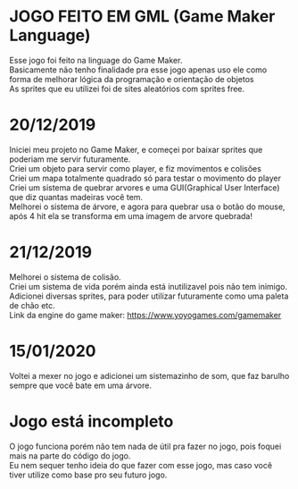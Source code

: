 # JOGO FEITO EM GML (Game Maker Language)
 Esse jogo foi feito na linguage do Game Maker.  
 Basicamente não tenho finalidade pra esse jogo apenas uso ele como forma de melhorar lógica da programação e orientação de objetos  
 As sprites que eu utilizei foi de sites aleatórios com sprites free.  
 
 # 20/12/2019
 Iniciei meu projeto no Game Maker, e começei por baixar sprites que poderiam me servir futuramente.  
 Criei um objeto para servir como player, e fiz movimentos e colisões  
 Criei um mapa totalmente quadrado só para testar o movimento do player  
 Criei um sistema de quebrar arvores e uma GUI(Graphical User Interface) que diz quantas madeiras você tem.  
 Melhorei o sistema de árvore, e agora para quebrar usa o botão do mouse, após 4 hit ela se transforma em uma imagem de arvore quebrada!  
 
 # 21/12/2019
 Melhorei o sistema de colisão.  
 Criei um sistema de vida porém ainda está inutilizavel pois não tem inimigo.  
 Adicionei diversas sprites, para poder utilizar futuramente como uma paleta de chão etc.  
 Link da engine do game maker: https://www.yoyogames.com/gamemaker  
 
 # 15/01/2020
 Voltei a mexer no jogo e adicionei um sistemazinho de som, que faz barulho sempre que você bate em uma árvore.
 
 
 
 # Jogo está incompleto
 O jogo funciona porém não tem nada de útil pra fazer no jogo, pois foquei mais na parte do código do jogo.  
 Eu nem sequer tenho ideia do que fazer com esse jogo, mas caso você tiver utilize como base pro seu futuro jogo.  
 
 
